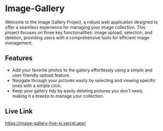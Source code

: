 # Image-Gallery

Welcome to the Image Gallery Project, a robust web application designed to offer a seamless experience for managing your image collection. This project focuses on three key functionalities: image upload, selection, and deletion, providing users with a comprehensive tools for efficient image management.

## Features

- Add your favorite photos to the gallery effortlessly using a simple and user-friendly upload feature.
- Navigate through your pictures easily by selecting and viewing specific ones with a simple click.
- Keep your gallery tidy by easily deleting pictures you don't need, making it a breeze to manage your collection.

## Live Link

https://image-gallery-five-xi.vercel.app/
